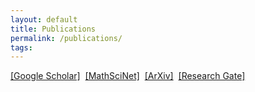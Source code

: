```yaml
---
layout: default
title: Publications
permalink: /publications/
tags: 
---
```


<a href="https://scholar.google.com/citations?user=SW1Lc4YAAAAJ&sortby=pubdate" target="_blank">
[Google Scholar]</a>&nbsp; 
<a href="https://www.ams.org/mathscinet/search/author.html?mrauthid=778212" target="_blank">
[MathSciNet]</a>&nbsp;
<a href="https://arxiv.org/a/zinchenko_m_1" target="_blank">
[ArXiv]</a>&nbsp;
<a href="https://www.researchgate.net/profile/Maxim_Zinchenko" target="_blank">
[Research Gate]</a>&nbsp; 

<script language="javascript">
location.replace("https://scholar.google.com/citations?user=SW1Lc4YAAAAJ&sortby=pubdate")
</script>
<meta http-equiv="Refresh" content="0; url=https://scholar.google.com/citations?user=SW1Lc4YAAAAJ&sortby=pubdate" />
